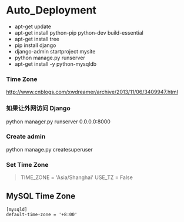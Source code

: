 # Auto_Deployment

* apt-get update
* apt-get install python-pip python-dev build-essential 
* apt-get install tree
* pip install django
* django-admin startproject mysite
* python manage.py runserver
* apt-get install -y python-mysqldb

### Time Zone
http://www.cnblogs.com/xwdreamer/archive/2013/11/06/3409947.html

### 如果让外网访问 Django
python manager.py runserver 0.0.0.0:8000

### Create admin
python manage.py createsuperuser 

### Set Time Zone
>TIME_ZONE = 'Asia/Shanghai'
>USE_TZ = False

## MySQL Time Zone

```
[mysqld]
default-time-zone = '+8:00'
```
